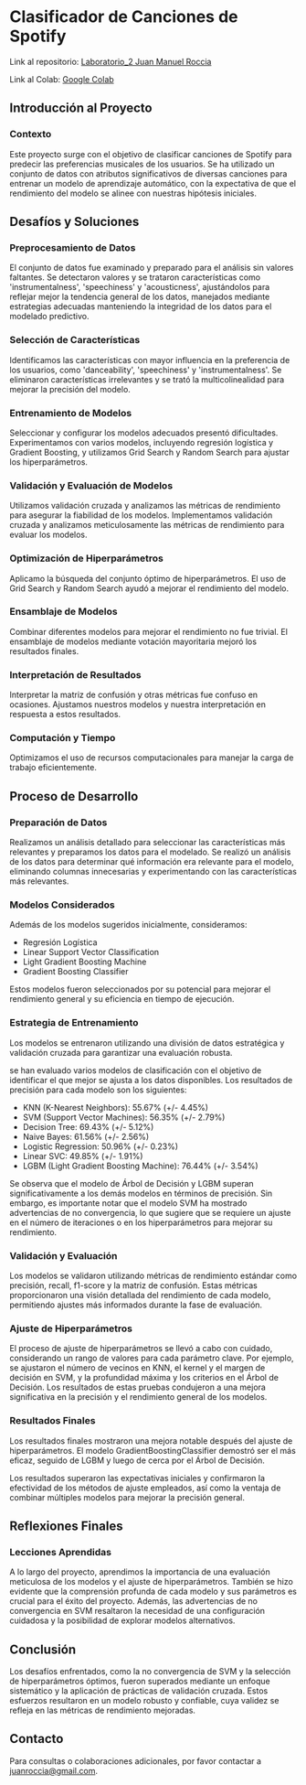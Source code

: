 # Clasificador de Canciones de Spotify

Link al repositorio: [Laboratorio_2 Juan Manuel Roccia](https://github.com/JuanRoccia/MachineLearningUPSO/blob/main/Laboratorio%202/Laboratorio_Clasificador_Canciones_Spotify.ipynb)

Link al Colab: [Google Colab](https://colab.research.google.com/github/JuanRoccia/MachineLearningUPSO/blob/main/Laboratorio%202/Laboratorio_Clasificador_Canciones_Spotify.ipynb)

## Introducción al Proyecto

### Contexto
Este proyecto surge con el objetivo de clasificar canciones de Spotify para predecir las preferencias musicales de los usuarios. Se ha utilizado un conjunto de datos con atributos significativos de diversas canciones para entrenar un modelo de aprendizaje automático, con la expectativa de que el rendimiento del modelo se alinee con nuestras hipótesis iniciales.

## Desafíos y Soluciones

### Preprocesamiento de Datos
El conjunto de datos fue examinado y preparado para el análisis sin valores faltantes. Se detectaron valores y se trataron características como 'instrumentalness', 'speechiness' y 'acousticness', ajustándolos para reflejar mejor la tendencia general de los datos, manejados mediante estrategias adecuadas manteniendo la integridad de los datos para el modelado predictivo.

### Selección de Características
Identificamos las características con mayor influencia en la preferencia de los usuarios, como 'danceability', 'speechiness' y 'instrumentalness'. Se eliminaron características irrelevantes y se trató la multicolinealidad para mejorar la precisión del modelo.

### Entrenamiento de Modelos
Seleccionar y configurar los modelos adecuados presentó dificultades. Experimentamos con varios modelos, incluyendo regresión logística y Gradient Boosting, y utilizamos Grid Search y Random Search para ajustar los hiperparámetros.

### Validación y Evaluación de Modelos
Utilizamos validación cruzada y analizamos las métricas de rendimiento para asegurar la fiabilidad de los modelos. Implementamos validación cruzada y analizamos meticulosamente las métricas de rendimiento para evaluar los modelos.

### Optimización de Hiperparámetros
Aplicamo la búsqueda del conjunto óptimo de hiperparámetros. El uso de Grid Search y Random Search ayudó a mejorar el rendimiento del modelo.

### Ensamblaje de Modelos
Combinar diferentes modelos para mejorar el rendimiento no fue trivial. El ensamblaje de modelos mediante votación mayoritaria mejoró los resultados finales.

### Interpretación de Resultados
Interpretar la matriz de confusión y otras métricas fue confuso en ocasiones. Ajustamos nuestros modelos y nuestra interpretación en respuesta a estos resultados.

### Computación y Tiempo
Optimizamos el uso de recursos computacionales para manejar la carga de trabajo eficientemente.

## Proceso de Desarrollo

### Preparación de Datos
Realizamos un análisis detallado para seleccionar las características más relevantes y preparamos los datos para el modelado. Se realizó un análisis de los datos para determinar qué información era relevante para el modelo, eliminando columnas innecesarias y experimentando con las características más relevantes.

### Modelos Considerados
Además de los modelos sugeridos inicialmente, consideramos:
- Regresión Logística
- Linear Support Vector Classification
- Light Gradient Boosting Machine
- Gradient Boosting Classifier

Estos modelos fueron seleccionados por su potencial para mejorar el rendimiento general y su eficiencia en tiempo de ejecución.

### Estrategia de Entrenamiento
Los modelos se entrenaron utilizando una división de datos estratégica y validación cruzada para garantizar una evaluación robusta.

 se han evaluado varios modelos de clasificación con el objetivo de identificar el que mejor se ajusta a los datos disponibles. Los resultados de precisión para cada modelo son los siguientes:

- KNN (K-Nearest Neighbors): 55.67% (+/- 4.45%)
- SVM (Support Vector Machines): 56.35% (+/- 2.79%)
- Decision Tree: 69.43% (+/- 5.12%)
- Naive Bayes: 61.56% (+/- 2.56%)
- Logistic Regression: 50.96% (+/- 0.23%)
- Linear SVC: 49.85% (+/- 1.91%)
- LGBM (Light Gradient Boosting Machine): 76.44% (+/- 3.54%)

Se observa que el modelo de Árbol de Decisión y LGBM superan significativamente a los demás modelos en términos de precisión. Sin embargo, es importante notar que el modelo SVM ha mostrado advertencias de no convergencia, lo que sugiere que se requiere un ajuste en el número de iteraciones o en los hiperparámetros para mejorar su rendimiento.

### Validación y Evaluación
Los modelos se validaron utilizando métricas de rendimiento estándar como precisión, recall, f1-score y la matriz de confusión. Estas métricas proporcionaron una visión detallada del rendimiento de cada modelo, permitiendo ajustes más informados durante la fase de evaluación.

### Ajuste de Hiperparámetros
El proceso de ajuste de hiperparámetros se llevó a cabo con cuidado, considerando un rango de valores para cada parámetro clave. Por ejemplo, se ajustaron el número de vecinos en KNN, el kernel y el margen de decisión en SVM, y la profundidad máxima y los criterios en el Árbol de Decisión. Los resultados de estas pruebas condujeron a una mejora significativa en la precisión y el rendimiento general de los modelos.

### Resultados Finales
Los resultados finales mostraron una mejora notable después del ajuste de hiperparámetros. El modelo GradientBoostingClassifier demostró ser el más eficaz, seguido de LGBM y luego de cerca por el Árbol de Decisión. 

Los resultados superaron las expectativas iniciales y confirmaron la efectividad de los métodos de ajuste empleados, así como la ventaja de combinar múltiples modelos para mejorar la precisión general.

## Reflexiones Finales

### Lecciones Aprendidas
A lo largo del proyecto, aprendimos la importancia de una evaluación meticulosa de los modelos y el ajuste de hiperparámetros. También se hizo evidente que la comprensión profunda de cada modelo y sus parámetros es crucial para el éxito del proyecto. Además, las advertencias de no convergencia en SVM resaltaron la necesidad de una configuración cuidadosa y la posibilidad de explorar modelos alternativos.

## Conclusión

Los desafíos enfrentados, como la no convergencia de SVM y la selección de hiperparámetros óptimos, fueron superados mediante un enfoque sistemático y la aplicación de prácticas de validación cruzada. Estos esfuerzos resultaron en un modelo robusto y confiable, cuya validez se refleja en las métricas de rendimiento mejoradas.

## Contacto

Para consultas o colaboraciones adicionales, por favor contactar a [juanroccia@gmail.com](mailto:juanroccia@gmail.com).

